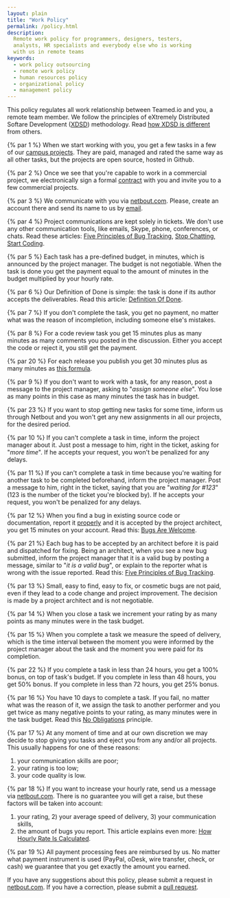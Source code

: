 ```yaml
---
layout: plain
title: "Work Policy"
permalink: /policy.html
description:
  Remote work policy for programmers, designers, testers,
  analysts, HR specialists and everybody else who is working
  with us in remote teams
keywords:
  - work policy outsourcing
  - remote work policy
  - human resources policy
  - organizational policy
  - management policy
---
```


This policy regulates all work relationship between Teamed.io
and you, a remote team member. We follow the principles of
eXtremely Distributed Softare Development ([XDSD](http://www.xdsd.org)) methodology. Read
[how XDSD is different](http://www.yegor256.com/2014/04/17/how-xdsd-is-different.html) from others.

{% par 1 %}
When we start working with you, you get a few tasks in a few of our
[campus projects](/campus.html). They are paid, managed and rated the same
way as all other tasks, but the projects are open source, hosted in Github.

{% par 2 %}
Once we see that you're capable to work in a commercial project,
we electronically sign a formal [contract](/engineer.pdf) with you and invite you to
a few commercial projects.

{% par 3 %}
We communicate with you via [netbout.com](http://www.netbout.com). Please, create
an account there and send its name to us by [email](mailto:dev@teamed.io).

{% par 4 %}
Project communications are kept solely in tickets. We don't use any other
communication tools, like emails, Skype, phone, conferences, or chats.
Read these articles:
[Five Principles of Bug Tracking](http://www.yegor256.com/2014/11/24/principles-of-bug-tracking.html),
[Stop Chatting, Start Coding](http://www.yegor256.com/2014/10/07/stop-chatting-start-coding.html).

{% par 5 %}
Each task has a pre-defined budget, in minutes, which is announced by the project
manager. The budget is not negotiable. When the task is done
you get the payment equal to the amount of minutes in the budget multiplied
by your hourly rate.

{% par 6 %}
Our Definition of Done is simple: the task is done if
its author accepts the deliverables.
Read this article: [Definition Of Done](http://www.yegor256.com/2014/04/15/definition-of-done.html).

{% par 7 %}
If you don't complete the task, you get no payment, no matter what
was the reason of incompletion, including someone else's mistakes.

{% par 8 %}
For a code review task you get 15 minutes plus as many minutes
as many comments you posted in the discussion. Either you accept
the code or reject it, you still get the payment.

{% par 20 %}
For each release you publish you get 30 minutes plus as many minutes
as [this formula](/release.html).

{% par 9 %}
If you don't want to work with a task, for any reason, post a message
to the project manager, asking to "_assign someone else_". You lose
as many points in this case as many minutes the task has in budget.

{% par 23 %}
If you want to stop getting new tasks for some time, inform us
through Netbout and you won't get any new assignments in all our projects,
for the desired period.

{% par 10 %}
If you can't complete a task in time, inform the project manager about it. Just
post a message to him, right in the ticket, asking for "_more time_". If he
accepts your request, you won't be penalized for any delays.

{% par 11 %}
If you can't complete a task in time because you're waiting for another
task to be completed beforehand, inform the project manager. Post a message
to him, right in the ticket, saying that you are "_waiting for #123_"
(123 is the number of the ticket you're blocked by).
If he accepts your request, you won't be penalized for any delays.

{% par 12 %}
When you find a bug in existing source code or documentation, report it
[properly](http://www.yegor256.com/2014/11/24/principles-of-bug-tracking.html)
and it is accepted by the project architect, you get 15 minutes on
your account. Read this: [Bugs Are Welcome](http://www.yegor256.com/2014/04/13/bugs-are-welcome.html).

{% par 21 %}
Each bug has to be accepted by an architect before it is paid and dispatched
for fixing. Being an architect, when you see a new bug submitted, inform
the project manager that it is a valid bug by posting a message, similar
to "_it is a valid bug_", or explain to the reporter what is wrong with
the issue reported. Read this: [Five Principles of Bug Tracking](http://www.yegor256.com/2014/11/24/principles-of-bug-tracking.html).

{% par 13 %}
Small, easy to find, easy to fix, or cosmetic bugs are not paid,
even if they lead to a code change and project improvement. The
decision is made by a project architect and is not negotiable.

{% par 14 %}
When you close a task we increment your rating by as many points as many
minutes were in the task budget.

{% par 15 %}
When you complete a task we measure the speed of delivery, which is the
time interval between the moment you were informed by the project manager
about the task and the moment you were paid for its completion.

{% par 22 %}
If you complete a task in less than 24 hours, you get a 100% bonus, on top
of task's budget. If you complete in less than 48 hours, you get 50% bonus.
If you complete in less than 72 hours, you get 25% bonus.

{% par 16 %}
You have 10 days to complete a task. If you fail,
no matter what was the reason of it, we assign the task to another
performer and you get twice as many negative points to your rating, as
many minutes were in the task budget.
Read this [No Obligations](http://www.yegor256.com/2014/04/13/no-obligations-principle.html) principle.

{% par 17 %}
At any moment of time and at our own discretion we may decide to stop
giving you tasks and eject you from any and/or all projects. This usually
happens for one of these reasons:
1) your communication skills are poor;
2) your rating is too low;
3) your code quality is low.

{% par 18 %}
If you want to increase your hourly rate, send us a message via
[netbout.com](http://www.netbout.com). There is no guarantee you will get
a raise, but these factors will be taken into account:
1) your rating, 2) your average speed of delivery, 3) your communication skills,
4) the amount of bugs you report. This article explains even more:
[How Hourly Rate Is Calculated](http://www.yegor256.com/2014/04/20/how-hourly-rate-is-calculated.html).

{% par 19 %}
All payment processing fees are reimbursed by us. No matter what payment
instrument is used (PayPal, oDesk, wire transfer, check, or cash) we guarantee
that you get exactly the amount you earned.

If you have any suggestions about this policy, please submit a request
in [netbout.com](http://www.netbout.com). If you have a correction, please
submit a [pull request](https://github.com/teamed/teamed.io).
